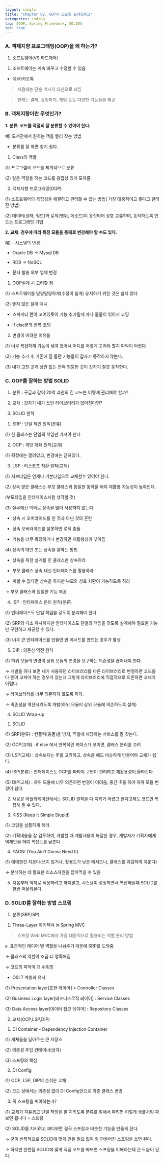 ```yaml
---
layout: single
title: "chapter 02. OOP와 스프링 프레임워크"
categories: coding
tag: [OOP, Spring Framework, SOLID]
toc: true
---
```


### A. 객체지향 프로그래밍(OOP)을 왜 하는가?

1. 소프트웨어(VS 하드웨어)

1) 소프트웨어는 계속 바꾸고 수정할 수 있음

- 예)카카오톡

> 처음에는 단순 메시지 대신으로 쓰임

> 현재는 결제, 쇼핑하기, 게임 등등 다양한 기능들을 제공

### B. 객체지향이란 무엇인가?

**1. 분류: 코드를 적절히 잘 분류할 수 있어야 한다.**

예) 도서관에서 원하는 책을 빨리 찾는 방법

- 분류를 잘 하면 찾기 쉽다.

1) Class의 역할

(1) 프로그램의 코드를 체계적으로 분류

(2) 같은 역할을 하는 코드를 응집성 있게 모아줌

2) 객체지향 프로그래밍(OOP)

(1) 소프트웨어의 복잡성을 해결하고 관리할 수 있는 방법( 가장 대중적이고 좋다고 알려진 방법)

(2) 데이터(상태, 필드)와 로직(행위, 메소드)이 응집되어 상호 교류하며, 동작하도록 만드는 프로그래밍 기법

**2. 교체: 경우에 따라 특정 모듈을 통째로 변경해야 할 수도 있다.**

예) - 시스템의 변경

- Oracle DB → Mysql DB

- RDB → NoSQL

- 문자 발송 외부 업체 변경

1) OOP설계 시 고려할 점

(1) 소프트웨어를 말랑말랑하게(수정이 쉽게) 유지하기 위한 것은 쉽지 않다

(2) 좋지 않은 설계 예시

- 스파게티 면이 꼬여있듯이 기능 추가될때 마다 줄줄이 엮어서 코딩

- if else문의 반복 코딩

2) 변경이 어려운 이유들

(1) 너무 복잡하게 기능이 섞여 있어서 어디를 어떻게 고쳐야 할지 파악이 어렵다.

(2) 기능 추가 후 기존에 잘 돌던 기능들이 갑자기 동작하지 않는다.

(3) 내가 고친 곳과 상관 없는 전혀 엉뚱한 곳이 갑자기 잘못 동작한다.

### C. OOP를 잘하는 방법 SOLID

1. 분류 : 구글과 같이 20억 라인의 긴 코드는 어떻게 관리해야 할까?

2. 교체 : 갑자기 내가 쓰던 라이브러리가 없어진다면?

3. SOLID 원칙

1) SRP : 단일 책인 원칙(분류)

(1) 한 클래스는 단일의 책임만 가져야 한다

2) OCP : 개방 폐쇄 원칙(교체)

(1) 확장에는 열려있고, 변경에는 닫혀있다.

3) LSP : 리스코프 치환 원칙(교체)

(1) 서브타입은 언제나 기본타입으로 교체할수 있어야 한다.

(2) 상속 받은 클래스는 부모 클래스와 동일한 동작을 해야 재활용 가능성이 높아진다.

(부모타입을 인터페이스처럼 생각할 것)

(3) 실무에선 의외로 상속을 많이 사용하지 않는다.

- 상속 시 오버라이드를 한 것과 아닌 것의 혼란

- 상속 오버라이드를 잘못하면 로직 충돌

- 기능을 너무 확장하거나 변경하면 재활용성이 낮아짐

(4) 상속의 대안 또는 상속을 잘하는 방법

- 상속을 위한 설계를 한 클래스만 상속하라

- 부모 클래스 상속 대신 인터페이스를 활용하라

- 피할 수 없다면 상속을 하지만 부모와 상호 치환이 가능하도록 하라

→ 부모 클래스와 동일한 기능 제공

4) ISP : 인터페이스 분리 원칙(분류)

(1) 인터페이스도 단일 책임을 갖도록 분리해야 한다.

(2) SRP와 다소 유사하지만 인터페이스도 단일의 책임을 갖도록 설계해야 필요한 기능만 구현하고 제공할 수 있다.

(3) 너무 큰 인터페이스를 만들면 빈 메서드를 만드는 경우가 발생

5) DIP : 의존성 역전 원칙

(1) 하위 모듈의 변경이 상위 모듈의 변경을 요구하는 의존성을 끊어내야 한다.

→ 개발을 하다 보면 내가 사용하던 라이브러리를 다른 라이브러리로 변경하면 코드를 다 뜯어 고쳐야 하는 경우가 있는데 그렇게 라이브러리에 직접적으로 의존하면 교체가 어렵다.

→ 라이브러리를 너무 의존하지 않도록 하자.

→ 의존성을 역전시키도록 개발(하위 모듈이 상위 모듈에 의존하도록 설계)

4. SOLID Wrap-up

1) SOLID

(1) SRP(분류) : 컨플릭(충돌)을 방지, 역할에 해당하는 서비스를 잘 찾는다.

(2) OCP(교체) : if else 에서 반복적인 케이스가 보이면, 클래스 분리를 고려

(3) LSP(교체) : 상속보다는 IF를 고려하고, 상속을 해도 비슷하게 만들어야 교체가 쉽다.

(4) ISP(분류) : 인터페이스도 OCP를 따라야 구현이 편리하고 재활용성이 올라간다.

(5) DIP(교체) : 하위 모듈에 너무 의존하면 변경이 어려움, 중간 IF를 둬야 하위 모듈 변경이 쉽다.

2) 새로운 어플리케이션에서는 SOLID 원칙을 다 지키기 어렵고 한다고해도 코드만 복잡해 질 수 있다.

3) KISS (Keep It Simple Stupid)

(1) 코딩을 심플하게 해라.

(2) 기획내용을 잘 검토하여, 개발할 때 개발내용이 복잡한 경우, 개발자가 기획자에게 역제안을 하여 복잡도를 낮춘다.

4) YAGNI (You Ain’t Gonna Need It)

(1) 애매한건 지운다(쓰지 않거나, 활용도가 낮은 메서드나, 클래스를 과감하게 지운다)

→ 분석하는 데 필요한 리소스자원을 잡아먹을 수 있음

5) 처음부터 억지로 적용하려고 하지말고, 시스템이 성장하면서 복잡해질때 SOLID를 한번 떠올려본다.

### D. SOLID를 잘하는 방법 스프링

1. 분류(SRP,ISP)

1) Three-Layer 아키텍쳐 in Spring MVC

> 스프링 Web MVC에서 가장 대중적으로 활용되는 역할 분리 방법

a. 표준적인 레이어 별 역할을 나눠주기 때문에 SRP를 도와줌

→ 클래스의 역할이 조금 더 명확해짐

→ 코드의 파악이 더 쉬워짐

* OSI 7 계층과 유사

(1) Presentation layer[표현 레이어] = Controller Classes

(2) Business Logic layer[비즈니스로직 레이어] : Service Classes

(3) Data Access layer[데이터 접근 레이어] : Repository Classes

2. 교체(OCP,LSP,DIP)

1) DI Container - Dependency Injection Container

(1) 개체들을 담아주는 큰 저장소

(2) 의존성 주입 컨테이너(상자)

(3) 스프링의 핵심

2) DI Config

(1) OCP, LSP, DIP의 손쉬운 교체

(2) 코드 상에서는 의존성 없이 DI Config만으로 의존 클래스 변경

3) 꼭 스프링을 써야하는가?

(1) 교체가 자유롭고 단일 책임을 잘 지키도록 분류를 잘해서 짜려면 이렇게 샘플처럼 짜보면 됩니다 = 스프링

(2) SOLID를 지키려고 짜다보면 결국 스프링과 비슷한 기능을 만들게 된다.

→ 굳이 반복적으로 SOLID에 맞게 만들 필요 없이 잘 만들어진 스프링을 쓰면 된다.

→ 하지만 한번쯤 SOLID에 맞게 직접 코드를 짜보면 스프링을 이해하는데 큰 도움이 된다.
